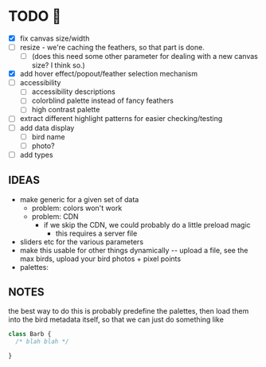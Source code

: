 # TODO 🚧

- [x] fix canvas size/width
- [ ] resize - we're caching the feathers, so that part is done.
  - [ ] (does this need some other parameter for dealing with a new canvas size? I think so.)
- [x] add hover effect/popout/feather selection mechanism
- [ ] accessibility
  - [ ] accessibility descriptions
  - [ ] colorblind palette instead of fancy feathers
  - [ ] high contrast palette
- [ ] extract different highlight patterns for easier checking/testing
- [ ] add data display
  - [ ] bird name
  - [ ] photo?
- [ ] add types

## IDEAS

* make generic for a given set of data
  * problem: colors won't work
  * problem: CDN
    * if we skip the CDN, we could probably do a little preload magic
      * this requires a server file
* sliders etc for the various parameters
* make this usable for other things dynamically -- upload a file, see the max birds, upload your bird photos + pixel points
* palettes:

## NOTES
the best way to do this is probably predefine the palettes, then load them into the bird metadata itself, so that we can just do something like

```javascript
class Barb {
  /* blah blah */

}
```


